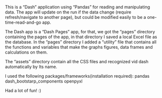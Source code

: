 This is a “Dash” application using “Pandas” for reading and manipulating data.
The app will update on the run if the data change (require refresh/navigate to another page),
but could be modified easily to be a one-time-read-and-go app. 

The Dash app is a “Dash Pages” app, for that, we got the “pages” directory containing the pages of the app, in that directory I saved a local Excel file as the database.
In the “pages” directory I added a “utility” file that contains all the functions and variables that make the graphs figures, data frames and calculations on them.

The “assets” directory contain all the CSS files and recognized vid dash automatically by
 Its name.

I used the following packages/frameworks(installation required):
pandas
dash_bootstarp_components
openpyxl

Had a lot of fun! :)

